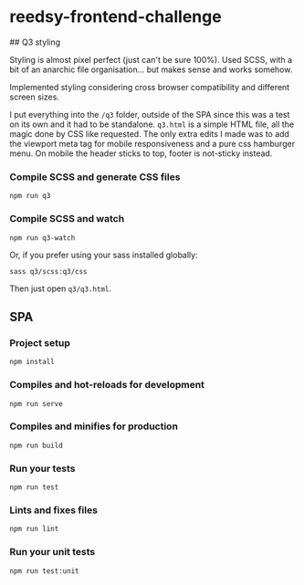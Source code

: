 # reedsy-frontend-challenge

## Q3 styling

Styling is almost pixel perfect (just can't be sure 100%). Used SCSS, with a bit of an anarchic file organisation... but makes sense and works somehow.

Implemented styling considering cross browser compatibility and different screen sizes.

I put everything into the ```/q3``` folder, outside of the SPA since this was a test on its own and it had to be standalone. ```q3.html``` is a simple HTML file, all the magic done by CSS like requested. The only extra edits I made was to add the viewport meta tag for mobile responsiveness and a pure css hamburger menu. On mobile the header sticks to top, footer is not-sticky instead.

### Compile SCSS and generate CSS files
```
npm run q3
```

### Compile SCSS and watch
```
npm run q3-watch
```


Or, if you prefer using your sass installed globally: 

```
sass q3/scss:q3/css
```

Then just open ```q3/q3.html```.

## SPA

### Project setup
```
npm install
```

### Compiles and hot-reloads for development
```
npm run serve
```

### Compiles and minifies for production
```
npm run build
```

### Run your tests
```
npm run test
```

### Lints and fixes files
```
npm run lint
```

### Run your unit tests
```
npm run test:unit
```
